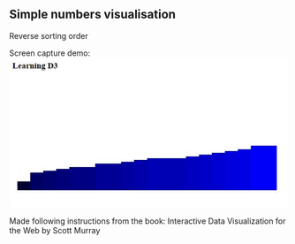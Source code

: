 ## Simple numbers visualisation

Reverse sorting order

Screen capture demo:
![image](https://raw.githubusercontent.com/LiviuLvu/d3-learning-data-visualisation/master/chapter10-sorting-reverse/chapter10-sorting-reverse.jpg)

Made following instructions from the book:
Interactive Data Visualization for the Web by Scott Murray
